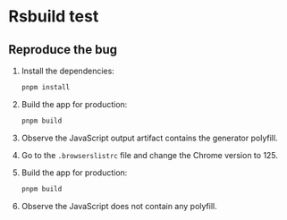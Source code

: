 # Rsbuild test

## Reproduce the bug

1. Install the dependencies:

    ```bash
    pnpm install
    ```

2. Build the app for production:

    ```bash
    pnpm build
    ```

3. Observe the JavaScript output artifact contains the generator polyfill.

4. Go to the `.browserslistrc` file and change the Chrome version to 125.

5. Build the app for production:

    ```bash
    pnpm build
    ```

6. Observe the JavaScript does not contain any polyfill.
